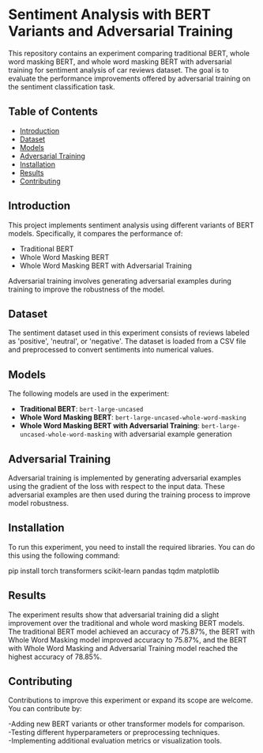 # Sentiment Analysis with BERT Variants and Adversarial Training

This repository contains an experiment comparing traditional BERT, whole word masking BERT, and whole word masking BERT with adversarial training for sentiment analysis of car reviews dataset. The goal is to evaluate the performance improvements offered by adversarial training on the sentiment classification task.

## Table of Contents

- [Introduction](#introduction)
- [Dataset](#dataset)
- [Models](#models)
- [Adversarial Training](#adversarial-training)
- [Installation](#installation)
- [Results](#results)
- [Contributing](#contributing)
  
## Introduction

This project implements sentiment analysis using different variants of BERT models. Specifically, it compares the performance of:
- Traditional BERT
- Whole Word Masking BERT
- Whole Word Masking BERT with Adversarial Training

Adversarial training involves generating adversarial examples during training to improve the robustness of the model.

## Dataset

The sentiment dataset used in this experiment consists of reviews labeled as 'positive', 'neutral', or 'negative'. The dataset is loaded from a CSV file and preprocessed to convert sentiments into numerical values.

## Models

The following models are used in the experiment:
- **Traditional BERT**: `bert-large-uncased`
- **Whole Word Masking BERT**: `bert-large-uncased-whole-word-masking`
- **Whole Word Masking BERT with Adversarial Training**: `bert-large-uncased-whole-word-masking` with adversarial example generation

## Adversarial Training

Adversarial training is implemented by generating adversarial examples using the gradient of the loss with respect to the input data. These adversarial examples are then used during the training process to improve model robustness.

## Installation

To run this experiment, you need to install the required libraries. You can do this using the following command:

pip install torch transformers scikit-learn pandas tqdm matplotlib


## Results
The experiment results show that adversarial training did a slight improvement over the traditional and whole word masking BERT models. The traditional BERT model achieved an accuracy of 75.87%, the BERT with Whole Word Masking model improved accuracy to 75.87%, and the BERT with Whole Word Masking and Adversarial Training model reached the highest accuracy of 78.85%.

## Contributing
Contributions to improve this experiment or expand its scope are welcome. You can contribute by:  

-Adding new BERT variants or other transformer models for comparison.  
-Testing different hyperparameters or preprocessing techniques.  
-Implementing additional evaluation metrics or visualization tools.  

